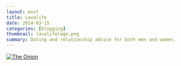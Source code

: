 ```yaml
---
layout: post
title: Lavalife
date: 2014-03-15
categories: [blogging]
thumbnail: lavalifelogo.png
summary: Dating and relationship advice for both men and women.
---
```


<a class="zoom" href="{{ site.url }}/images/lavalifeblog.png">
  <img alt="The Onion" src="{{ site.url }}/images/lavalifeblog.png"/>
</a>